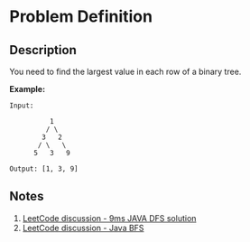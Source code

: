 # Problem Definition

## Description

You need to find the largest value in each row of a binary tree.

**Example:**

```text
Input:

          1
         / \
        3   2
       / \   \  
      5   3   9

Output: [1, 3, 9]
```

## Notes

1. [LeetCode discussion - 9ms JAVA DFS solution](https://leetcode.com/problems/find-largest-value-in-each-tree-row/discuss/98971/9ms-JAVA-DFS-solution)
1. [LeetCode discussion - Java BFS](https://leetcode.com/problems/find-largest-value-in-each-tree-row/discuss/98976/Java-BFS)